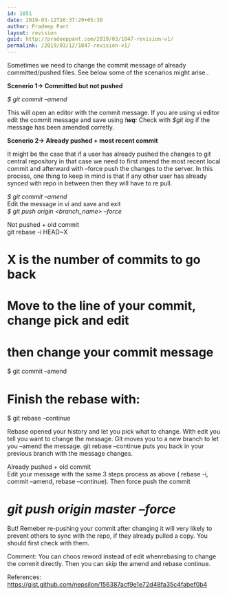```yaml
---
id: 1851
date: 2019-03-12T16:37:29+05:30
author: Pradeep Pant
layout: revision
guid: http://pradeeppant.com/2019/03/1847-revision-v1/
permalink: /2019/03/12/1847-revision-v1/
---
```

Sometimes we need to change the commit message of already committed/pushed files. See below some of the scenarios might arise.. 

**Scenerio 1-> Committed but not pushed**

_$ git commit &#8211;amend_

This will open an editor with the commit message. If you are using vi editor edit the commit message and save using _<g class="gr_ gr\_8 gr-alert gr\_gramm gr\_inline\_cards gr\_disable\_anim_appear Style replaceWithoutSep" id="8" data-gr-id="8">!</g>__<g class="gr_ gr\_8 gr-alert gr\_gramm gr\_inline\_cards gr\_disable\_anim_appear Style replaceWithoutSep" id="8" data-gr-id="8"><g class="gr_ gr\_5 gr-alert gr\_spell gr\_inline\_cards gr\_disable\_anim_appear ContextualSpelling" id="5" data-gr-id="5">wq</g></g>__:_ Check with _$git log_ if the message has been amended corretly.

**Scenerio 2-> Already pushed + most recent commit**

It might be the case that if a user has already pushed the changes to git central repository in that case we need to first amend the most recent local commit and afterward with &#8211;force push the changes to the server. In this process, one thing to keep in mind is that if any other user has already synced with repo in between then they will have to <g class="gr_ gr\_338 gr-alert gr\_spell gr\_inline\_cards gr\_run\_anim ContextualSpelling ins-del multiReplace" id="338" data-gr-id="338">re pull</g>.

_$ git commit &#8211;amend_  
Edit the message in vi and save and exit  
 _$ git push origin <branch_name> &#8211;force_

Not pushed + old commit  
git rebase -i HEAD~X

# X is the number of commits to go back

# Move to the line of your commit, change pick and edit

# then change your commit message

$ git commit &#8211;amend

# Finish the rebase with:

$ git rebase &#8211;continue

Rebase opened your history and let you pick what to change. With edit you tell you want to change the message. Git moves you to a new branch to let you &#8211;amend the message. git rebase &#8211;continue puts you back in your previous branch with the message changes. 

Already pushed + old commit  
Edit your message with the same 3 steps process as above ( rebase -i, commit &#8211;amend, rebase &#8211;continue). Then force push the commit

# _git push origin master &#8211;force_

But! Remeber re-pushing your commit after changing it will very likely to prevent others to sync with the repo, if they already pulled a copy. You should first check with them.

Comment: You can choos reword instead of edit whenrebasing to change the commit directly. Then you can skip the amend and rebase continue.

References:  
<https://gist.github.com/nepsilon/156387acf9e1e72d48fa35c4fabef0b4>
